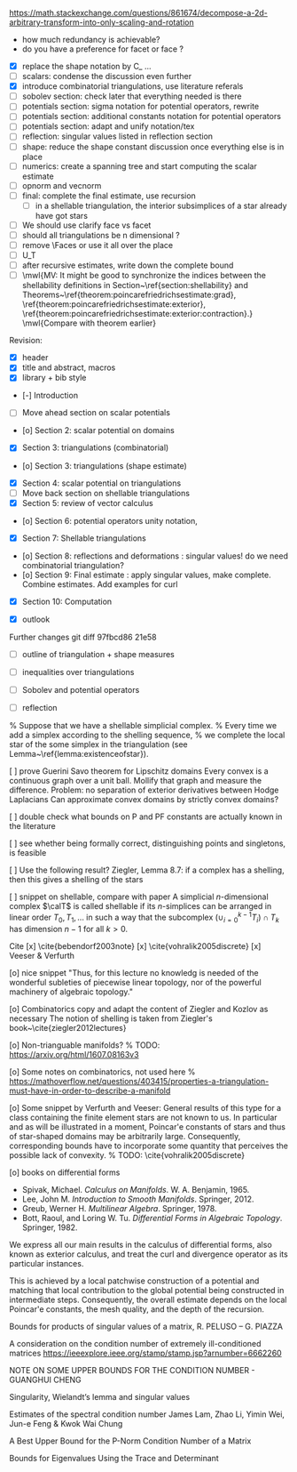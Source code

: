 https://math.stackexchange.com/questions/861674/decompose-a-2d-arbitrary-transform-into-only-scaling-and-rotation

- how much redundancy is achievable?
- do you have a preference for facet or face ? 

- [x] replace the shape notation by C_ ...
- [ ] scalars: condense the discussion even further
- [x] introduce combinatorial triangulations, use literature referals
- [ ] sobolev section: check later that everything needed is there 
- [ ] potentials section: sigma notation for potential operators, rewrite
- [ ] potentials section: additional constants notation for potential operators
- [ ] potentials section: adapt and unify notation/tex
- [ ] reflection: singular values listed in reflection section
- [ ] shape: reduce the shape constant discussion once everything else is in place
- [ ] numerics: create a spanning tree and start computing the scalar estimate 
- [ ] opnorm and vecnorm
- [ ] final: complete the final estimate, use recursion 
    - [ ] in a shellable triangulation, the interior subsimplices of a star already have got stars 
- [ ] We should use clarify face vs facet
- [ ] should all triangulations be n dimensional ? 
- [ ] remove \Faces or use it all over the place 
- [ ] U_T
- [ ] after recursive estimates, write down the complete bound 
- [ ] \mwl{MV: It might be good to synchronize the indices between the shellability definitions in Section~\ref{section:shellability} and Theorems~\ref{theorem:poincarefriedrichsestimate:grad}, \ref{theorem:poincarefriedrichsestimate:exterior}, \ref{theorem:poincarefriedrichsestimate:exterior:contraction}.} \mwl{Compare with theorem earlier}

Revision: 
- [x] header
- [x] title and abstract, macros 
- [x] library + bib style 
- [-] Introduction 
- [ ] Move ahead section on scalar potentials 
- [o] Section 2: scalar potential on domains
- [x] Section 3: triangulations (combinatorial)
- [o] Section 3: triangulations (shape estimate)
- [x] Section 4: scalar potential on triangulations     
- [ ] Move back section on shellable triangulations
- [X] Section 5: review of vector calculus
- [o] Section 6: potential operators 
        unity notation, 
- [x] Section 7: Shellable triangulations 
- [o] Section 8: reflections and deformations : singular values! do we need combinatorial triangulation?
- [o] Section 9: Final estimate               : apply singular values, make complete. Combine estimates. Add examples for curl
- [x] Section 10: Computation
- [x] outlook 


Further changes
git diff 97fbcd86 21e58
- [ ] outline of triangulation + shape measures 
- [ ] inequalities over triangulations
- [ ] Sobolev and potential operators 
- [ ] reflection


% Suppose that we have a shellable simplicial complex. 
% Every time we add a simplex according to the shelling sequence, 
% we complete the local star of the some simplex in the triangulation (see Lemma~\ref{lemma:existenceofstar}).


[ ] prove Guerini Savo theorem for Lipschitz domains
Every convex is a continuous graph over a unit ball. Mollify that graph and measure the difference.
Problem: no separation of exterior derivatives between Hodge Laplacians
Can approximate convex domains by strictly convex domains?

[ ] double check what bounds on P and PF constants are actually known in the literature 

[ ] see whether being formally correct, distinguishing points and singletons, is feasible  

[ ] Use the following result? Ziegler, Lemma 8.7: if a complex has a shelling, then this gives a shelling of the stars 

[ ] snippet on shellable, compare with paper 
A simplicial $n$-dimensional complex $\calT$ is called shellable if its $n$-simplices can be arranged in linear order $T_0, T_1, \dots$ in such a way that the subcomplex $( \cup_{i=0}^{k-1} T_i ) \cap T_k$ has dimension $n-1$ for all $k > 0$.



Cite
[x] \cite{bebendorf2003note}
[x] \cite{vohralik2005discrete}
[x] Veeser & Verfurth 


[o] nice snippet 
"Thus, for this lecture no knowledg is needed of the wonderful subleties of piecewise linear topology, nor of the powerful machinery of algebraic topology."

[o] Combinatorics
copy and adapt the content of Ziegler and Kozlov as necessary
The notion of shelling is taken from Ziegler's book~\cite{ziegler2012lectures}

[o] Non-trianguable manifolds?
% TODO: https://arxiv.org/html/1607.08163v3

[o] Some notes on combinatorics, not used here 
% https://mathoverflow.net/questions/403415/properties-a-triangulation-must-have-in-order-to-describe-a-manifold

[o] Some snippet by Verfurth and Veeser:
General results of this type for a class containing the finite element stars are not known to us. In particular and as will be illustrated in a moment, Poincar\'e constants of stars and thus of star-shaped domains may be arbitrarily large. Consequently, corresponding bounds have to incorporate some quantity that perceives the possible lack of convexity. % TODO: \cite{vohralik2005discrete}

[o] books on differential forms 
- Spivak, Michael. *Calculus on Manifolds*. W. A. Benjamin, 1965.
- Lee, John M. *Introduction to Smooth Manifolds*. Springer, 2012.
- Greub, Werner H. *Multilinear Algebra*. Springer, 1978.
- Bott, Raoul, and Loring W. Tu. *Differential Forms in Algebraic Topology*. Springer, 1982.


We express all our main results in the calculus of differential forms, also known as exterior calculus, 
and treat the curl and divergence operator as its particular instances. 


This is achieved by a local patchwise construction of a potential and matching that local contribution to the global potential being constructed in intermediate steps. 
Consequently, the overall estimate depends on the local Poincar\'e constants, the mesh quality, and the depth of the recursion. 

Bounds for products of singular values of a matrix,  R. PELUSO – G. PIAZZA

A consideration on the condition number of
extremely ill-conditioned matrices https://ieeexplore.ieee.org/stamp/stamp.jsp?arnumber=6662260

NOTE ON SOME UPPER BOUNDS FOR THE CONDITION NUMBER - GUANGHUI CHENG

Singularity, Wielandt’s lemma and singular values

Estimates of the spectral condition number 
James Lam, Zhao Li, Yimin Wei, Jun-e Feng & Kwok Wai Chung

A Best Upper Bound for the P-Norm Condition Number of a Matrix

Bounds for Eigenvalues Using the Trace and Determinant

